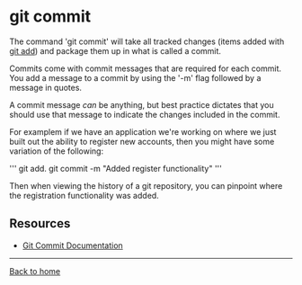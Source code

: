 # git commit

The command 'git commit' will take all tracked changes (items added with [git add](./Add.md)) and package them up in what is called a commit.

Commits come with commit messages that are required for each commit. You add a message to a commit by using the '-m' flag followed by a message in quotes.

A commit message _can_ be anything, but best practice dictates that you should use that message to indicate the changes included in the commit.

For examplem if we have an application we're working on where we just built out the ability to register new accounts, then you might have some variation of the following:

'''
git add.
git commit -m "Added register functionality"
'''

Then when viewing the history of a git repository, you can pinpoint where the registration functionality was added.

## Resources

- [Git Commit Documentation](https://git-scm.com/docs/git-commit)

---

[Back to home](../README.md)